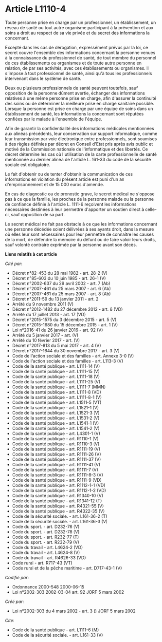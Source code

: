 # Article L1110-4

Toute personne prise en charge par un professionnel, un établissement, un réseau de santé ou tout autre organisme participant
à la prévention et aux soins a droit au respect de sa vie privée et du secret des informations la concernant.

Excepté dans les cas de dérogation, expressément prévus par la loi, ce secret couvre l'ensemble des informations concernant
la personne venues à la connaissance du professionnel de santé, de tout membre du personnel de ces établissements ou
organismes et de toute autre personne en relation, de par ses activités, avec ces établissements ou organismes. Il s'impose à
tout professionnel de santé, ainsi qu'à tous les professionnels intervenant dans le système de santé.

Deux ou plusieurs professionnels de santé peuvent toutefois, sauf opposition de la personne dûment avertie, échanger des
informations relatives à une même personne prise en charge, afin d'assurer la continuité des soins ou de déterminer la
meilleure prise en charge sanitaire possible. Lorsque la personne est prise en charge par une équipe de soins dans un
établissement de santé, les informations la concernant sont réputées confiées par le malade à l'ensemble de l'équipe.

Afin de garantir la confidentialité des informations médicales mentionnées aux alinéas précédents, leur conservation sur
support informatique, comme leur transmission par voie électronique entre professionnels, sont soumises à des règles définies
par décret en Conseil d'Etat pris après avis public et motivé de la Commission nationale de l'informatique et des libertés.
Ce décret détermine les cas où l'utilisation de la carte professionnelle de santé mentionnée au dernier alinéa de l'article
L. 161-33 du code de la sécurité sociale est obligatoire.

Le fait d'obtenir ou de tenter d'obtenir la communication de ces informations en violation du présent article est puni d'un
an d'emprisonnement et de 15 000 euros d'amende.

En cas de diagnostic ou de pronostic grave, le secret médical ne s'oppose pas à ce que la famille, les proches de la personne
malade ou la personne de confiance définie à l'article L. 1111-6 reçoivent les informations nécessaires destinées à leur
permettre d'apporter un soutien direct à celle-ci, sauf opposition de sa part.

Le secret médical ne fait pas obstacle à ce que les informations concernant une personne décédée soient délivrées à ses
ayants droit, dans la mesure où elles leur sont nécessaires pour leur permettre de connaître les causes de la mort, de
défendre la mémoire du défunt ou de faire valoir leurs droits, sauf volonté contraire exprimée par la personne avant son
décès.

**Liens relatifs à cet article**

_Cité par_:

  - Décret n°82-453 du 28 mai 1982 - art. 28-2 (V)
  - Décret n°85-603 du 10 juin 1985 - art. 26-1 (V)
  - Décret n°2002-637 du 29 avril 2002 - art. 7 (Ab)
  - Décret n°2007-461 du 25 mars 2007 - art. 6 (Ab)
  - Décret n°2007-461 du 25 mars 2007 - art. 8 (Ab)
  - Décret n°2011-59 du 13 janvier 2011 - art. 2
  - Arrêté du 9 novembre 2011 (V)
  - Décret n°2012-1482 du 27 décembre 2012 - art. 6 (VD)
  - Arrêté du 17 juillet 2013 - art. 17 (VD)
  - Décret n°2015-1575 du 3 décembre 2015 - art. 5 (V)
  - Décret n°2015-1680 du 15 décembre 2015 - art. 1 (V)
  - Loi n°2016-41 du 26 janvier 2016 - art. 92 (V)
  - Arrêté du 5 janvier 2017 - art. (V)
  - Arrêté du 10 février 2017 - art. (V)
  - Décret n°2017-813 du 5 mai 2017 - art. 4 (V)
  - Décret n°2017-1644 du 30 novembre 2017 - art. 3 (V)
  - Code de l'action sociale et des familles - art. Annexe 3-0 (V)
  - Code de l'action sociale et des familles - art. L113-3 (V)
  - Code de la santé publique - art. L1111-14 (V)
  - Code de la santé publique - art. L1111-15 (V)
  - Code de la santé publique - art. L1111-18 (V)
  - Code de la santé publique - art. L1111-25 (V)
  - Code de la santé publique - art. L1111-7 (MMN)
  - Code de la santé publique - art. L1111-8 (VD)
  - Code de la santé publique - art. L1111-8-1 (V)
  - Code de la santé publique - art. L1511-5 (VT)
  - Code de la santé publique - art. L1521-1 (V)
  - Code de la santé publique - art. L1521-3 (V)
  - Code de la santé publique - art. L1531-2 (V)
  - Code de la santé publique - art. L1541-1 (V)
  - Code de la santé publique - art. L1541-2 (V)
  - Code de la santé publique - art. L4301-1 (V)
  - Code de la santé publique - art. R1110-1 (V)
  - Code de la santé publique - art. R1110-3 (V)
  - Code de la santé publique - art. R1111-19 (V)
  - Code de la santé publique - art. R1111-26 (V)
  - Code de la santé publique - art. R1111-37 (V)
  - Code de la santé publique - art. R1111-41 (V)
  - Code de la santé publique - art. R1111-7 (V)
  - Code de la santé publique - art. R1111-8-3 (V)
  - Code de la santé publique - art. R1111-9 (VD)
  - Code de la santé publique - art. R1112-1-1 (VD)
  - Code de la santé publique - art. R1112-1-2 (VD)
  - Code de la santé publique - art. R1340-10 (V)
  - Code de la santé publique - art. R1341-12 (T)
  - Code de la santé publique - art. R4321-55 (V)
  - Code de la santé publique - art. R4322-35 (V)
  - Code de la sécurité sociale. - art. L161-36-2 (T)
  - Code de la sécurité sociale. - art. L161-36-3 (V)
  - Code du sport. - art. D232-76 (V)
  - Code du sport. - art. D232-78 (V)
  - Code du sport. - art. R232-77 (T)
  - Code du sport. - art. R232-79 (V)
  - Code du travail - art. L4624-2 (VD)
  - Code du travail - art. L4624-8 (V)
  - Code du travail - art. R4626-33 (VD)
  - Code rural - art. R717-43 (VT)
  - Code rural et de la pêche maritime - art. D717-43-1 (V)

_Codifié par_:

  - Ordonnance 2000-548 2000-06-15
  - Loi n°2002-303 2002-03-04 art. 92 JORF 5 mars 2002

_Créé par_:

  - Loi n°2002-303 du 4 mars 2002 - art. 3 () JORF 5 mars 2002

_Cite_:

  - Code de la santé publique - art. L1111-6 (M)
  - Code de la sécurité sociale. - art. L161-33 (V)
